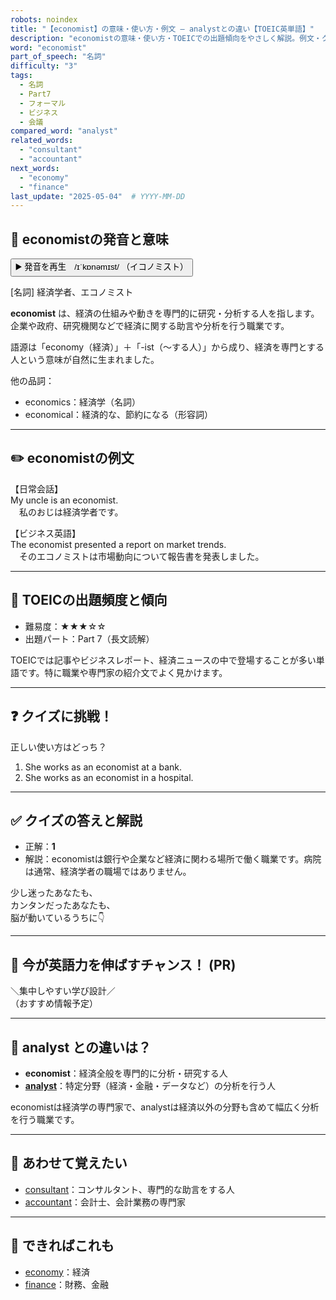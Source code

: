 ```yaml
---
robots: noindex
title: "【economist】の意味・使い方・例文 ― analystとの違い【TOEIC英単語】"
description: "economistの意味・使い方・TOEICでの出題傾向をやさしく解説。例文・クイズ付きでanalystとの違いもわかりやすく学べます。"
word: "economist"
part_of_speech: "名詞"
difficulty: "3"
tags:
  - 名詞
  - Part7
  - フォーマル
  - ビジネス
  - 会議
compared_word: "analyst"
related_words:
  - "consultant"
  - "accountant"
next_words:
  - "economy"
  - "finance"
last_update: "2025-05-04"  # YYYY-MM-DD
---
```


## 🔰 economistの発音と意味

<button class="play-audio" onclick="playTTS('economist')">
  <span class="play-audio-main">
    ▶️ 発音を再生　/ɪˈkɒnəmɪst/
  </span>
  <span class="play-audio-sub">
    （イコノミスト）
  </span>
</button>

[名詞] 経済学者、エコノミスト

**economist** は、経済の仕組みや動きを専門的に研究・分析する人を指します。企業や政府、研究機関などで経済に関する助言や分析を行う職業です。

語源は「economy（経済）」＋「-ist（～する人）」から成り、経済を専門とする人という意味が自然に生まれました。

他の品詞：  
- economics：経済学（名詞）
- economical：経済的な、節約になる（形容詞）

---

## ✏️ economistの例文

【日常会話】  
My uncle is an economist.  
　私のおじは経済学者です。

【ビジネス英語】  
The economist presented a report on market trends.  
　そのエコノミストは市場動向について報告書を発表しました。

---

## 🎯 TOEICの出題頻度と傾向

- 難易度：★★★☆☆
- 出題パート：Part 7（長文読解）

TOEICでは記事やビジネスレポート、経済ニュースの中で登場することが多い単語です。特に職業や専門家の紹介文でよく見かけます。

---

## ❓ クイズに挑戦！

正しい使い方はどっち？

1. She works as an economist at a bank.  
2. She works as an economist in a hospital.

---

## ✅ クイズの答えと解説

- 正解：**1**
- 解説：economistは銀行や企業など経済に関わる場所で働く職業です。病院は通常、経済学者の職場ではありません。

少し迷ったあなたも、  
カンタンだったあなたも、  
脳が動いているうちに👇️

---

## 🚀 今が英語力を伸ばすチャンス！ (PR)

<div class="info-center">
＼集中しやすい学び設計／<br>  
（おすすめ情報予定）
</div>

---

## 🤔  analyst との違いは？

- **economist**：経済全般を専門的に分析・研究する人
- **[analyst](/word/analyst)**：特定分野（経済・金融・データなど）の分析を行う人

economistは経済学の専門家で、analystは経済以外の分野も含めて幅広く分析を行う職業です。

---

## 🧩 あわせて覚えたい

- [consultant](/word/consultant)：コンサルタント、専門的な助言をする人
- [accountant](/word/accountant)：会計士、会計業務の専門家

---

## 📖 できればこれも

- [economy](/word/economy)：経済
- [finance](/word/finance)：財務、金融

<!-- cvid: aid42_bid38 -->
